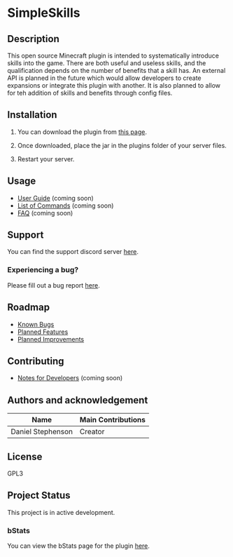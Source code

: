 # SimpleSkills

## Description
This open source Minecraft plugin is intended to systematically introduce skills into the game. There are both useful and useless skills, and the qualification depends on the number of benefits that a skill has. An external API is planned in the future which would allow developers to create expansions or integrate this plugin with another. It is also planned to allow for teh addition of skills and benefits through config files.

## Installation
1) You can download the plugin from [this page](https://www.spigotmc.org/resources/simpleskills-early-access.98039/).

2) Once downloaded, place the jar in the plugins folder of your server files.

3) Restart your server.

## Usage
- [User Guide](https://github.com/dmccoystephenson/SimpleSkills/wiki/Guide) (coming soon)
- [List of Commands](https://github.com/dmccoystephenson/SimpleSkills/wiki/Commands) (coming soon)
- [FAQ](https://github.com/dmccoystephenson/SimpleSkills/wiki/FAQ) (coming soon)

## Support
You can find the support discord server [here](https://discord.gg/xXtuAQ2).

### Experiencing a bug?
Please fill out a bug report [here](https://github.com/dmccoystephenson/SimpleSkills/issues?q=is%3Aissue+is%3Aopen+label%3Abug).

## Roadmap
- [Known Bugs](https://github.com/dmccoystephenson/SimpleSkills/issues?q=is%3Aopen+is%3Aissue+label%3Abug)
- [Planned Features](https://github.com/dmccoystephenson/SimpleSkills/issues?q=is%3Aopen+is%3Aissue+label%3AEpic)
- [Planned Improvements](https://github.com/dmccoystephenson/SimpleSkills/issues?q=is%3Aopen+is%3Aissue+label%3Aenhancement)

## Contributing
- [Notes for Developers](https://github.com/dmccoystephenson/SimpleSkills/wiki/Developer-Notes) (coming soon)

## Authors and acknowledgement
Name | Main Contributions
------------ | -------------
Daniel Stephenson | Creator

## License
GPL3

## Project Status
This project is in active development.

### bStats
You can view the bStats page for the plugin [here](https://bstats.org/plugin/bukkit/SimpleSkills/13470).
